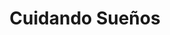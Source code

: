 ---
title: "Cuidando Sueños"
url: /ciudad-autonoma-de-buenos-aires/cuidando-suenos/
shop: Betten
---